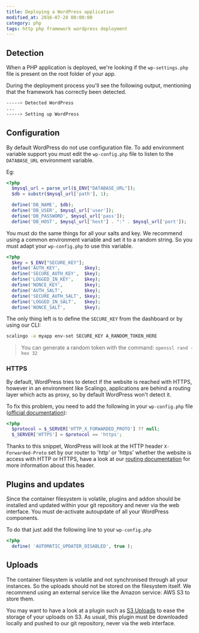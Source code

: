 ```yaml
---
title: Deploying a WordPress application
modified_at: 2016-07-28 00:00:00
category: php
tags: http php framework wordpress deployment
---
```


## Detection

When a PHP application is deployed, we're looking if the `wp-settings.php`
file is present on the root folder of your app.

During the deployment process you'll see the following output, mentioning
that the framework has correctly been detected.

```bash
-----> Detected WordPress
...
-----> Setting up WordPress
```

## Configuration

By default WordPress do not use configuration file.
To add environment variable support you must edit the `wp-config.php` file
to listen to the `DATABASE_URL` environment variable.

Eg:

```php
<?php
  $mysql_url = parse_url($_ENV["DATABASE_URL"]);
  $db = substr($mysql_url['path'], 1);

  define('DB_NAME', $db);
  define('DB_USER', $mysql_url['user']);
  define('DB_PASSWORD', $mysql_url['pass']);
  define('DB_HOST', $mysql_url['host'] . ":" . $mysql_url['port']);
```

You must do the same things for all your salts and key.
We recommend using a common environment variable and set it to a random string.
So you must adapt your `wp-config.php` to use this variable.

```php
<?php
  $key = $_ENV["SECURE_KEY"];
  define('AUTH_KEY',         $key);
  define('SECURE_AUTH_KEY',  $key);
  define('LOGGED_IN_KEY',    $key);
  define('NONCE_KEY',        $key);
  define('AUTH_SALT',        $key);
  define('SECURE_AUTH_SALT', $key);
  define('LOGGED_IN_SALT',   $key);
  define('NONCE_SALT',       $key);
```

The only thing left is to define the `SECURE_KEY` from the dashboard or by
using our CLI:

```bash
scalingo -a myapp env-set SECURE_KEY A_RANDOM_TOKEN_HERE
```

> You can generate a random token with the command: `openssl rand -hex 32`

### HTTPS

By default, WordPress tries to detect if the website is reached with HTTPS, however in an environment like Scalingo, applications are behind a routing layer which acts as proxy, so by default WordPress won't detect it.

To fix this problem, you need to add the following in your `wp-config.php` file ([official documentation](https://codex.wordpress.org/Function_Reference/is_ssl#Notes)):

```php
<?php
  $protocol = $_SERVER['HTTP_X_FORWARDED_PROTO'] ?? null;
  $_SERVER['HTTPS'] = $protocol == 'https';
```

Thanks to this snippet, WordPress will look at the HTTP header `X-Forwarded-Proto` set by our router to 'http' or 'https' whether the website is access with HTTP or HTTPS, have a look at our [routing documentation](http://doc.scalingo.com/internals/routing.html) for more information about this header.

## Plugins and updates

Since the container filesystem is volatile, plugins and addon should
be installed and updated within your git repository and never via
the web interface. You must de-activate autoupdate of all
your WordPress components.

To do that just add the following line to your `wp-config.php`

```php
<?php
  define( 'AUTOMATIC_UPDATER_DISABLED', true );
```

## Uploads

The container filesystem is volatile and not synchronised through
all your instances. So the uploads should not be stored on
the filesystem itself. We recommend using an external service like the
Amazon service: AWS S3 to store them.

You may want to have a look at a plugin such as
[S3 Uploads](https://github.com/humanmade/S3-Uploads) to ease the storage
of your uploads on S3. As usual, this plugin must be downloaded locally
and pushed to our git repository, never via the web interface.
